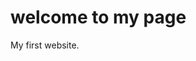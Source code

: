 <!DOCTYPE html>
<html>
  <head>
    <title>welcome to my website</title>
  </head>
<body>

<h1>welcome to my page</h1>
<p>My first website.</p>

</body>
</html>
